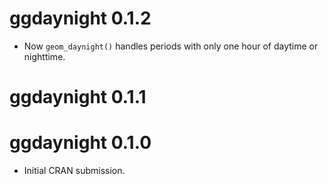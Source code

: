 # ggdaynight 0.1.2

* Now `geom_daynight()` handles periods with only one hour of daytime or nighttime.

# ggdaynight 0.1.1

# ggdaynight 0.1.0

* Initial CRAN submission.
